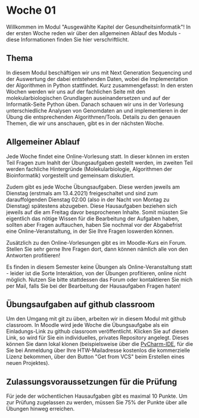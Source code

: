 # Woche 01

Willkommen im Modul "Ausgewählte Kapitel der Gesundheitsinformatik"! In der ersten Woche reden wir über den allgemeinen Ablauf des Moduls - diese Informationen finden Sie hier verschriftlicht.

## Thema

In diesem Modul beschäftigen wir uns mit Next Generation Sequencing und der Auswertung der dabei entstehenden Daten, wobei die Implementation der Algorithmen in Python stattfindet. Kurz zusammengefasst: In den ersten Wochen werden wir uns auf der fachlichen Seite mit den molekularbiologischen Grundlagen auseinandersetzen und auf der Informatik-Seite Python üben. Danach schauen wir uns in der Vorlesung unterschiedliche Analysen von Genomdaten an und implementieren in der Übung die entsprechenden Algorithmen/Tools. Details zu den genauen Themen, die wir uns anschauen, gibt es in der nächsten Woche.

## Allgemeiner Ablauf

Jede Woche findet eine Online-Vorlesung statt. In dieser können im ersten Teil Fragen zum Inahlt der Übungsaufgaben gestellt werden, im zweiten Teil werden fachliche Hintergründe (Molekularbiologie, Algorithmen der Bioinformatik) vorgestellt und gemeinsam diskutiert.

Zudem gibt es jede Woche Übungsaufgaben. Diese werden jeweils am Dienstag (erstmals am 13.4.2021) freigeschaltet und sind zum darauffolgenden Dienstag 02:00 (also in der Nacht von Montag zu Dienstag) spätestens abzugeben. Diese Hausaufgaben beziehen sich jeweils auf die am Freitag davor besprochenen Inhalte. Somit müssten Sie eigentlich das nötige Wissen für die Bearbeitung der Aufgaben haben, sollten aber Fragen auftauchen, haben Sie nochmal vor der Abgabefrist eine Online-Veranstaltung, in der Sie Ihre Fragen loswerden können.

Zusätzlich zu den Online-Vorlesungen gibt es im Moodle-Kurs ein Forum. Stellen Sie sehr gerne Ihre Fragen dort, dann können nämlich alle von den Antworten profitieren!

Es finden in diesem Semester keine Übungen als Online-Veranstaltung statt - leider ist die Sorte Interaktion, von der Übungen profitieren, online nicht möglich. Nutzen Sie bitte stattdessen das Forum oder kontaktieren Sie mich per Mail, falls Sie bei der Bearbeitung der Hausaufgaben Fragen haten!

## Übungsaufgaben auf github classroom

Um den Umgang mit git zu üben, arbeiten wir in diesem Modul mit github classroom. In Moodle wird jede Woche die Übungsaufgabe als ein Einladungs-Link zu github classroom veröffentlicht. Klicken Sie auf diesen Link, so wird für Sie ein individuelles, privates Repository angelegt. Dieses können Sie dann lokal klonen (beispielsweise über die [PyCharm-IDE](https://www.jetbrains.com/pycharm/), für die Sie bei Anmeldung über Ihre HTW-Mailadresse kostenlos die kommerzielle Lizenz bekommen, über den Button "Get from VCS" beim Erstellen eines neuen Projektes).

## Zulassungsvoraussetzungen für die Prüfung

Für jede der wöchentlichen Hausaufgaben gibt es maximal 10 Punkte. Um zur Prüfung zugelassen zu werden, müssen Sie 75% der Punkte über alle Übungen hinweg erreichen. 
